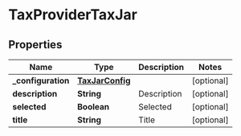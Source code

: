 
# TaxProviderTaxJar

## Properties
Name | Type | Description | Notes
------------ | ------------- | ------------- | -------------
**_configuration** | [**TaxJarConfig**](TaxJarConfig.md) |  |  [optional]
**description** | **String** | Description |  [optional]
**selected** | **Boolean** | Selected |  [optional]
**title** | **String** | Title |  [optional]




